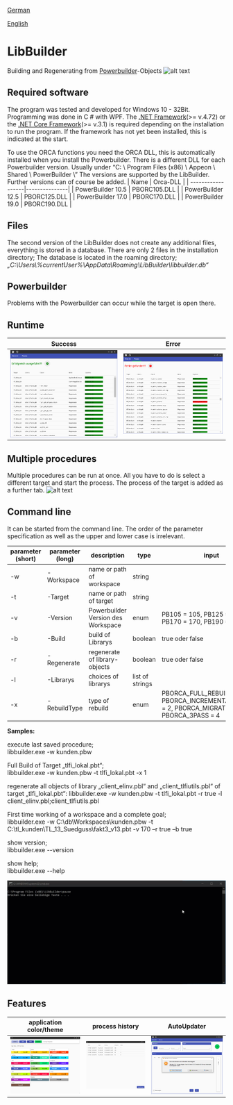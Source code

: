 [German](README.de-DE.md)

[English](README.en-EN.md)

# LibBuilder
Building and Regenerating from [Powerbuilder](https://www.appeon.com/products/powerbuilder)-Objects 
![alt text](https://github.com/tuke307/LibBuilder/blob/master/Screenshots/workaround.gif "workaround")

## Required software
The program was tested and developed for Windows 10 - 32Bit. Programming was done in C # with WPF. The [.NET Framework](https://dotnet.microsoft.com/download/dotnet-framework)(>= v.4.72) or the [.NET Core Framework](https://dotnet.microsoft.com/download/dotnet-core/current/runtime)(>= v.3.1) is required depending on the installation to run the program. If the framework has not yet been installed, this is indicated at the start.

To use the ORCA functions you need the ORCA DLL, this is automatically installed when you install the Powerbuilder. There is a different DLL for each Powerbuilder version.
Usually under “C: \ Program Files (x86) \ Appeon \ Shared \ PowerBuilder \”
The versions are supported by the LibBuilder. Further versions can of course be added.
| Name              | Orca-DLL      |
| ------------------|---------------|
| PowerBuilder 10.5 | PBORC105.DLL  | 
| PowerBuilder 12.5 | PBORC125.DLL  | 
| PowerBuilder 17.0 | PBORC170.DLL  |
| PowerBuilder 19.0 | PBORC190.DLL  |

## Files
The second version of the LibBuilder does not create any additional files, everything is stored in a database. There are only 2 files in the installation directory;
The database is located in the roaming directory; *„C:\Users\\%currentUser%\\AppData\Roaming\LibBuilder\libbuilder.db“*


## Powerbuilder
Problems with the Powerbuilder can occur while the target is open there.

## Runtime
| Success              | Error      |
| ------------------|:-------------:|
| ![alt text](https://github.com/tuke307/LibBuilder/blob/master/Screenshots/run%20without%20errors.png "process success") | ![alt text](https://github.com/tuke307/LibBuilder/blob/master/Screenshots/run%20with%20errors.png "process with error")  | 

## Multiple procedures
Multiple procedures can be run at once. All you have to do is select a different target and start the process. The process of the target is added as a further tab.
![alt text](https://github.com/tuke307/LibBuilder/blob/master/Screenshots/multiple%20processes.gif "multiple processes")

## Command line
It can be started from the command line. The order of the parameter specification as well as the upper and lower case is irrelevant.

| parameter (short) | parameter (long)   | description                        | type                     | input                   |
|------------------|--------------------|-------------------------------------|--------------------------|-------------------------|
| -w               | -Workspace         | name or path of workspace           | string                   |                         | 
| -t               | -Target            | name or path of target              | string                   |                         | 
| -v               | -Version           | Powerbuilder Version des Workspace  | enum                     | PB105 = 105,  PB125 = 125,  PB170 = 170,  PB190 = 190  | 
| -b               | -Build             | build of Librarys                   | boolean 	               | true oder false         | 
| -r               | -Regenerate        | regenerate of library-objects       | boolean	                 | true oder false         | 
| -l               | -Librarys          | choices of librarys                 | list of strings          |                         | 
| -x               | -RebuildType       | type of rebuild                     | enum                     | PBORCA_FULL_REBUILD = 1,  PBORCA_INCREMENTAL_REBUILD = 2,  PBORCA_MIGRATE = 3,  PBORCA_3PASS = 4         | 



**Samples:** 

execute last saved procedure;  
libbuilder.exe -w kunden.pbw

Full Build of Target „tlfi_lokal.pbt“;  
libbuilder.exe -w kunden.pbw -t tlfi_lokal.pbt -x 1

regenerate all objects of library „client_elinv.pbl“ and „client_tlfiutils.pbl“ of target „tlfi_lokal.pbt“: 
libbuilder.exe -w kunden.pbw -t tlfi_lokal.pbt -r true -l client_elinv.pbl;client_tlfiutils.pbl

First time working of a workspace and a complete goal;  
libbuilder.exe -w C:\db\Workspaces\kunden.pbw -t C:\tl_kunden\TL_13_Suedguss\fakt3_v13.pbt -v 170 –r true –b true

show version;  
libbuilder.exe --version

show help;  
libbuilder.exe --help

![alt text](https://github.com/tuke307/LibBuilder/blob/master/Screenshots/cmd%20example.gif "cmd-example")

## Features
| application color/theme              | process history      | AutoUpdater      |
| ------------------|:-------------:|:-------------:|
| ![alt text](https://github.com/tuke307/LibBuilder/blob/master/Screenshots/colors.png "colors") | ![alt text](https://github.com/tuke307/LibBuilder/blob/master/Screenshots/history.png "history")  | ![alt text](https://github.com/tuke307/LibBuilder/blob/master/Screenshots/update.png "update")  | 

